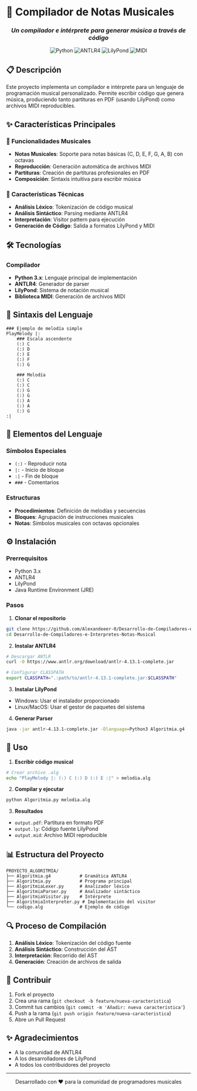 # 🔄 Compilador de Notas Musicales

<div align="center">
  <h3><i>Un compilador e intérprete para generar música a través de código</i></h3>
  
  ![Python](https://img.shields.io/badge/Python-3776AB?style=for-the-badge&logo=python&logoColor=white)
  ![ANTLR4](https://img.shields.io/badge/ANTLR4-lightgrey?style=for-the-badge)
  ![LilyPond](https://img.shields.io/badge/LilyPond-red?style=for-the-badge)
  ![MIDI](https://img.shields.io/badge/MIDI-black?style=for-the-badge)
</div>

## 📋 Descripción

Este proyecto implementa un compilador e intérprete para un lenguaje de programación musical personalizado. Permite escribir código que genera música, produciendo tanto partituras en PDF (usando LilyPond) como archivos MIDI reproducibles.

## ✨ Características Principales

### 🎼 Funcionalidades Musicales
- **Notas Musicales**: Soporte para notas básicas (C, D, E, F, G, A, B) con octavas
- **Reproducción**: Generación automática de archivos MIDI
- **Partituras**: Creación de partituras profesionales en PDF
- **Composición**: Sintaxis intuitiva para escribir música

### 🔧 Características Técnicas
- **Análisis Léxico**: Tokenización de código musical
- **Análisis Sintáctico**: Parsing mediante ANTLR4
- **Interpretación**: Visitor pattern para ejecución
- **Generación de Código**: Salida a formatos LilyPond y MIDI

## 🛠️ Tecnologías

### Compilador
- **Python 3.x**: Lenguaje principal de implementación
- **ANTLR4**: Generador de parser
- **LilyPond**: Sistema de notación musical
- **Biblioteca MIDI**: Generación de archivos MIDI

## 📝 Sintaxis del Lenguaje

```
### Ejemplo de melodía simple
PlayMelody |:
    ### Escala ascendente
    (:) C
    (:) D
    (:) E
    (:) F
    (:) G
    
    ### Melodía
    (:) C
    (:) C
    (:) G
    (:) G
    (:) A
    (:) A
    (:) G
:|
```

## 🎵 Elementos del Lenguaje

### Símbolos Especiales
- `(:)` - Reproducir nota
- `|:` - Inicio de bloque
- `:|` - Fin de bloque
- `###` - Comentarios

### Estructuras
- **Procedimientos**: Definición de melodías y secuencias
- **Bloques**: Agrupación de instrucciones musicales
- **Notas**: Símbolos musicales con octavas opcionales

## ⚙️ Instalación

### Prerrequisitos
- Python 3.x
- ANTLR4
- LilyPond
- Java Runtime Environment (JRE)

### Pasos
1. **Clonar el repositorio**
```bash
git clone https://github.com/Alexandeeer-0/Desarrollo-de-Compiladores-e-Interpretes-Notas-Musical.git
cd Desarrollo-de-Compiladores-e-Interpretes-Notas-Musical
```

2. **Instalar ANTLR4**
```bash
# Descargar ANTLR
curl -O https://www.antlr.org/download/antlr-4.13.1-complete.jar

# Configurar CLASSPATH
export CLASSPATH=".:path/to/antlr-4.13.1-complete.jar:$CLASSPATH"
```

3. **Instalar LilyPond**
- Windows: Usar el instalador proporcionado
- Linux/MacOS: Usar el gestor de paquetes del sistema

4. **Generar Parser**
```bash
java -jar antlr-4.13.1-complete.jar -Dlanguage=Python3 Algoritmia.g4
```

## 🚀 Uso

1. **Escribir código musical**
```bash
# Crear archivo .alg
echo "PlayMelody |: (:) C (:) D (:) E :|" > melodia.alg
```

2. **Compilar y ejecutar**
```bash
python Algoritmia.py melodia.alg
```

3. **Resultados**
- `output.pdf`: Partitura en formato PDF
- `output.ly`: Código fuente LilyPond
- `output.mid`: Archivo MIDI reproducible

## 📊 Estructura del Proyecto

```
PROYECTO_ALGORITMIA/
├── Algoritmia.g4           # Gramática ANTLR4
├── Algoritmia.py           # Programa principal
├── AlgoritmiaLexer.py      # Analizador léxico
├── AlgoritmiaParser.py     # Analizador sintáctico
├── AlgoritmiaVisitor.py    # Intérprete
├── AlgoritmiaInterpreter.py # Implementación del visitor
└── codigo.alg              # Ejemplo de código
```

## 🔍 Proceso de Compilación

1. **Análisis Léxico**: Tokenización del código fuente
2. **Análisis Sintáctico**: Construcción del AST
3. **Interpretación**: Recorrido del AST
4. **Generación**: Creación de archivos de salida

## 🤝 Contribuir

1. Fork el proyecto
2. Crea una rama (`git checkout -b feature/nueva-caracteristica`)
3. Commit tus cambios (`git commit -m 'Añadir: nueva característica'`)
4. Push a la rama (`git push origin feature/nueva-caracteristica`)
5. Abre un Pull Request

## ✨ Agradecimientos

- A la comunidad de ANTLR4
- A los desarrolladores de LilyPond
- A todos los contribuidores del proyecto

---

<div align="center">
  <p>Desarrollado con ❤️ para la comunidad de programadores musicales</p>
</div>
